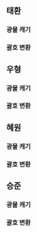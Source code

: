 ## 태환
### 광물 캐기

### 괄호 변환

## 우형
### 광물 캐기

### 괄호 변환

## 혜원
### 광물 캐기

### 괄호 변환

## 승준
### 광물 캐기

### 괄호 변환